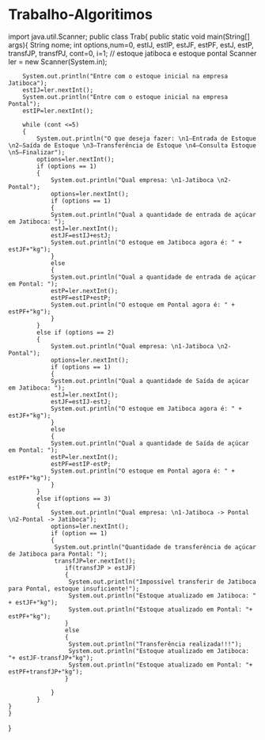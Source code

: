 # Trabalho-Algoritimos
import java.util.Scanner;
public class Trab{
    public static void main(String[] args){
        String nome;
        int options,num=0, estIJ, estIP, estJF, estPF, estJ, estP, transfJP, transfPJ, cont=0, i=1;                         // estoque jatiboca e estoque pontal
        Scanner ler = new Scanner(System.in);
        
        System.out.println("Entre com o estoque inicial na empresa Jatiboca");
        estIJ=ler.nextInt();
        System.out.println("Entre com o estoque inicial na empresa Pontal");
        estIP=ler.nextInt();
        
        while (cont <=5)
        {
            System.out.println("O que deseja fazer: \n1–Entrada de Estoque \n2–Saída de Estoque \n3–Transferência de Estoque \n4–Consulta Estoque \n5–Finalizar");
            options=ler.nextInt();
            if (options == 1)
            {
                System.out.println("Qual empresa: \n1-Jatiboca \n2-Pontal");
                options=ler.nextInt();
                if (options == 1)
                {
                System.out.println("Qual a quantidade de entrada de açúcar em Jatiboca: ");
                estJ=ler.nextInt();
                estJF=estIJ+estJ;
                System.out.println("O estoque em Jatiboca agora é: " + estJF+"kg");
                }
                else
                {
                System.out.println("Qual a quantidade de entrada de açúcar em Pontal: ");
                estP=ler.nextInt();
                estPF=estIP+estP;
                System.out.println("O estoque em Pontal agora é: " + estPF+"kg");
                }
            }
            else if (options == 2)
            {
                System.out.println("Qual empresa: \n1-Jatiboca \n2-Pontal");
                options=ler.nextInt();
                if (options == 1)
                {
                System.out.println("Qual a quantidade de Saída de açúcar em Jatiboca: ");
                estJ=ler.nextInt();
                estJF=estIJ-estJ;
                System.out.println("O estoque em Jatiboca agora é: " + estJF+"kg");
                }
                else
                {
                System.out.println("Qual a quantidade de Saída de açúcar em Pontal: ");
                estP=ler.nextInt();
                estPF=estIP-estP;
                System.out.println("O estoque em Pontal agora é: " + estPF+"kg");
                }
            }
            else if(options == 3)
            {
                System.out.println("Qual empresa: \n1-Jatiboca -> Pontal \n2-Pontal -> Jatiboca");
                options=ler.nextInt();
                if (option == 1)
                {
                 System.out.println("Quantidade de transferência de açúcar de Jatiboca para Pontal: ");
                 transfJP=ler.nextInt();
                    if(transfJP > estJF)
                    {
                     System.out.println("Impossível transferir de Jatiboca para Pontal, estoque insuficiente!");
                     System.out.println("Estoque atualizado em Jatiboca: " + estJF+"kg");
                     System.out.println("Estoque atualizado em Pontal: "+ estPF+"kg");
                    }
                    else
                    {
                     System.out.println("Transferência realizada!!!");
                     System.out.println("Estoque atualizado em Jatiboca: "+ estJF-transfJP+"kg");
                     System.out.println("Estoque atualizado em Pontal: "+ estPF+transfJP+"kg");
                    }
                 
                }
            }
    }
    }   
}
